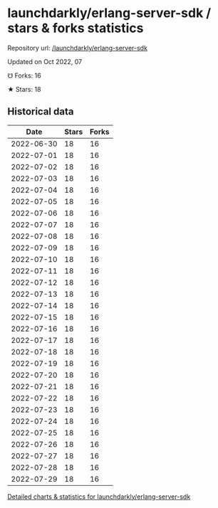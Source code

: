 # launchdarkly/erlang-server-sdk / stars & forks statistics

Repository url: [/launchdarkly/erlang-server-sdk](https://github.com/launchdarkly/erlang-server-sdk)

Updated on Oct 2022, 07

☋ Forks: 16

★ Stars: 18

## Historical data
| Date | Stars | Forks |
|------|-------|-------|
| 2022-06-30 | 18 | 16 | 
| 2022-07-01 | 18 | 16 | 
| 2022-07-02 | 18 | 16 | 
| 2022-07-03 | 18 | 16 | 
| 2022-07-04 | 18 | 16 | 
| 2022-07-05 | 18 | 16 | 
| 2022-07-06 | 18 | 16 | 
| 2022-07-07 | 18 | 16 | 
| 2022-07-08 | 18 | 16 | 
| 2022-07-09 | 18 | 16 | 
| 2022-07-10 | 18 | 16 | 
| 2022-07-11 | 18 | 16 | 
| 2022-07-12 | 18 | 16 | 
| 2022-07-13 | 18 | 16 | 
| 2022-07-14 | 18 | 16 | 
| 2022-07-15 | 18 | 16 | 
| 2022-07-16 | 18 | 16 | 
| 2022-07-17 | 18 | 16 | 
| 2022-07-18 | 18 | 16 | 
| 2022-07-19 | 18 | 16 | 
| 2022-07-20 | 18 | 16 | 
| 2022-07-21 | 18 | 16 | 
| 2022-07-22 | 18 | 16 | 
| 2022-07-23 | 18 | 16 | 
| 2022-07-24 | 18 | 16 | 
| 2022-07-25 | 18 | 16 | 
| 2022-07-26 | 18 | 16 | 
| 2022-07-27 | 18 | 16 | 
| 2022-07-28 | 18 | 16 | 
| 2022-07-29 | 18 | 16 | 


[Detailed charts & statistics for launchdarkly/erlang-server-sdk](https://reviewgithub.com/rep/launchdarkly/erlang-server-sdk)
